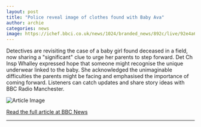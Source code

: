 ```yaml
---
layout: post
title: "Police reveal image of clothes found with Baby Ava"
author: archie
categories: news
image: https://ichef.bbci.co.uk/news/1024/branded_news/892c/live/92e4a620-a9ad-11f0-97ec-91b89bd10dfa.jpg
---
```

Detectives are revisiting the case of a baby girl found deceased in a field, now sharing a "significant" clue to urge her parents to step forward. Det Ch Insp Whalley expressed hope that someone might recognise the unique underwear linked to the baby. She acknowledged the unimaginable difficulties the parents might be facing and emphasised the importance of coming forward. Listeners can catch updates and share story ideas with BBC Radio Manchester.

![Article Image](https://ichef.bbci.co.uk/news/1024/branded_news/892c/live/92e4a620-a9ad-11f0-97ec-91b89bd10dfa.jpg)

[Read the full article at BBC News](https://www.bbc.com/news/articles/crl2893dy36o?at_medium=RSS&at_campaign=rss)

---

